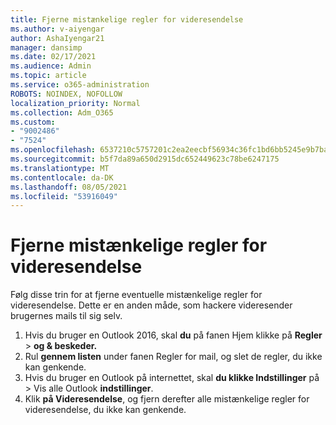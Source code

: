 ```yaml
---
title: Fjerne mistænkelige regler for videresendelse
ms.author: v-aiyengar
author: AshaIyengar21
manager: dansimp
ms.date: 02/17/2021
ms.audience: Admin
ms.topic: article
ms.service: o365-administration
ROBOTS: NOINDEX, NOFOLLOW
localization_priority: Normal
ms.collection: Adm_O365
ms.custom:
- "9002486"
- "7524"
ms.openlocfilehash: 6537210c5757201c2ea2eecbf56934c36fc1bd6bb5245e9b7ba3c445f88d7dbe
ms.sourcegitcommit: b5f7da89a650d2915dc652449623c78be6247175
ms.translationtype: MT
ms.contentlocale: da-DK
ms.lasthandoff: 08/05/2021
ms.locfileid: "53916049"
---
```

# <a name="remove-suspicious-forwarding-rules"></a>Fjerne mistænkelige regler for videresendelse

Følg disse trin for at fjerne eventuelle mistænkelige regler for videresendelse. Dette er en anden måde, som hackere videresender brugernes mails til sig selv.

1. Hvis du bruger en Outlook 2016, skal **du** på fanen Hjem klikke på **Regler**  >  **og & beskeder.** 
1. Rul **gennem listen** under fanen Regler for mail, og slet de regler, du ikke kan genkende.
1. Hvis du bruger en Outlook på internettet, skal **du klikke Indstillinger** på > Vis alle Outlook **indstillinger**.
1. Klik **på Videresendelse**, og fjern derefter alle mistænkelige regler for videresendelse, du ikke kan genkende.
